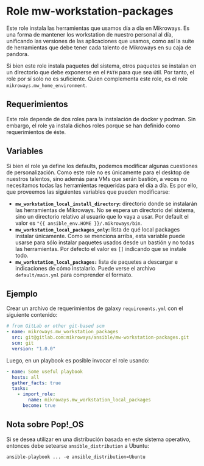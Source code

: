 # Role mw-workstation-packages

Este role instala las herramientas que usamos día a día en Mikroways. Es una
forma de mantener los workstation de nuestro personal al día, unificando las
versiones de las aplicaciones que usamos, como así la suite de herramientas que
debe tener cada talento de Mikroways en su caja de pandora.

Si bien este role instala paquetes del sistema, otros paquetes se instalan en un
directorio que debe exponerse en el `PATH` para que sea útil. Por tanto, el role
por sí solo no es suficiente. Quien complementa este role, es el role
`mikroways.mw_home_environment`.

## Requerimientos

Este role depende de dos roles para la instalación de docker y podman. Sin
embargo, el role ya instala dichos roles porque se han definido como
requerimientos de éste.

## Variables

Si bien el role ya define los defaults, podemos modificar algunas cuestiones de
personalización. Como este role no es únicamente para el desktop de nuestros
talentos, sino además para VMs que serán bastión, a veces no necesitamos todas
las herramientas requeridas para el día a día. Es por ello, que proveemos las
siguientes variables que pueden modificarse:

* **`mw_workstation_local_install_directory`:** directorio donde se instalarán
    las herramientas de Mikroways. No se espera un directorio del sistema, sino
    un directorio relativo al usuario que lo vaya a usar. Por default el valor
    es `"{{ ansible_env.HOME }}/.mikroways/bin`.
* **`mw_workstation_local_packages_only`:**  lista de qué local packages
  instalar únicamente. Como se menciona arriba, esta variable puede usarse para
  sólo instalar paquetes usados desde un bastión y no todas las herramientas. Por
  defecto el valor es `[]` indicando que se instale todo.
* **`mw_workstation_local_packages:`** lista de paquetes a descargar e
  indicaciones de cómo instalarlo. Puede verse el archivo `default/main.yml`
  para comprender el formato.


## Ejemplo

Crear un archivo de requerimientos de galaxy `requirements.yml` con el siguiente
contenido:

```yaml
# from GitLab or other git-based scm
- name: mikroways.mw_workstation_packages
  src: git@gitlab.com:mikroways/ansible/mw-workstation-packages.git
  scm: git
  version: "1.0.0" 
```

Luego, en un playbook es posible invocar el role usando:

```yaml
- name: Some useful playbook
  hosts: all
  gather_facts: true
  tasks:
    - import_role:
        name: mikroways.mw_workstation_local_packages
      become: true
```

## Nota sobre Pop!_OS

Si se desea utilizar en una distribución basada en este sistema operativo,
entonces debe setearse `ansible_distribution` a Ubuntu:

```
ansible-playbook ... -e ansible_distribution=Ubuntu
```

